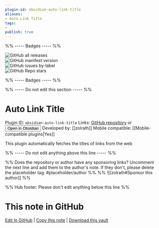 ```yaml
---
plugin-id: obsidian-auto-link-title
aliases:
- Auto Link Title
tags: 
- 
publish: true
---
```


%% ----- Badges ----- %%

![GitHub all releases](https://img.shields.io/github/downloads/zolrath/obsidian-auto-link-title/total?color=573E7A&logo=github&style=for-the-badge)   
![GitHub manifest version](https://img.shields.io/github/manifest-json/v/zolrath/obsidian-auto-link-title?color=573E7A&logo=github&style=for-the-badge)   
![GitHub issues by-label](https://img.shields.io/github/issues/zolrath/obsidian-auto-link-title/help%20wanted?color=573E7A&logo=github&style=for-the-badge)   
![GitHub Repo stars](https://img.shields.io/github/stars/zolrath/obsidian-auto-link-title?color=573E7A&logo=github&style=for-the-badge)

%% ----- Badges ----- %%

%% ----- Do not edit this section ----- %%

# Auto Link Title

Plugin ID: `obsidian-auto-link-title`
Links: [GitHub repository](https://github.com/zolrath/obsidian-auto-link-title) or [<button id=HH>Open in Obsidian</button>](obsidian://goto-plugin?id=obsidian-auto-link-title)
Developed by: [[zolrath]]
Mobile compatible: [[Mobile-compatible plugins|Yes]]

This plugin automatically fetches the titles of links from the web

%% ----- Do not edit anything above this line ----- %% 

%% Does the repository or author have any sponsoring links? Uncomment the next line and add them to the author's note. If they don't, please delete the placeholder tag: #placeholder/author %%
%% ![[zolrath#Sponsor this author]] %%

%% Hub footer: Please don't edit anything below this line %%

# This note in GitHub

<span class="git-footer">[Edit In GitHub](https://github.dev/obsidian-community/obsidian-hub/blob/main/02%20-%20Community%20Expansions/02.05%20All%20Community%20Expansions/Plugins/obsidian-auto-link-title.md "git-hub-edit-note") | [Copy this note](https://raw.githubusercontent.com/obsidian-community/obsidian-hub/main/02%20-%20Community%20Expansions/02.05%20All%20Community%20Expansions/Plugins/obsidian-auto-link-title.md "git-hub-copy-note") | [Download this vault](https://github.com/obsidian-community/obsidian-hub/archive/refs/heads/main.zip "git-hub-download-vault") </span>
